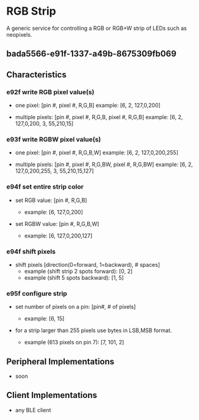 # RGB Strip
A generic service for controlling a RGB or RGB+W strip of LEDs such as neopixels.

## bada5566-e91f-1337-a49b-8675309fb069

## Characteristics

### e92f  write RGB pixel value(s)

* one pixel: [pin #, pixel #, R,G,B]
  example: [6, 2, 127,0,200]

* multiple pixels: [pin #, pixel #, R,G,B, pixel #, R,G,B]
  example: [6, 2, 127,0,200, 3, 55,210,15]

### e93f  write RGBW pixel value(s)

* one pixel: [pin #, pixel #, R,G,B,W]
  example: [6, 2, 127,0,200,255]

* multiple pixels: [pin #, pixel #, R,G,BW, pixel #, R,G,BW]
  example: [6, 2, 127,0,200,255, 3, 55,210,15,127]

### e94f  set entire strip color
* set RGB value: [pin #, R,G,B]
  * example: [6, 127,0,200]

* set RGBW value: [pin #, R,G,B,W]
  * example: [6, 127,0,200,127]

### e94f  shift pixels
* shift pixels [direction(0=forward, 1=backward), # spaces]
  * example (shift strip 2 spots forward): [0, 2]
  * example (shift 5 spots backward): [1, 5]

### e95f  configure strip
* set number of pixels on a pin: [pin#, # of pixels]
  * example: [6, 15]

* for a strip larger than 255 pixels use bytes in LSB,MSB format.
  * example (613 pixels on pin 7): [7, 101, 2]


## Peripheral Implementations
  * soon

## Client Implementations
  * any BLE client
